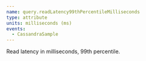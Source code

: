 ```yaml
---
name: query.readLatency99thPercentileMilliseconds
type: attribute
units: milliseconds (ms)
events:
  - CassandraSample
---
```


Read latency in milliseconds, 99th percentile.